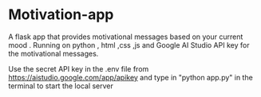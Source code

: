 # Motivation-app
A flask app that provides motivational messages based on your current mood .
Running on python , html ,css ,js and Google AI Studio API key for the motivational messages.

Use the secret API key in the .env file from https://aistudio.google.com/app/apikey and type in "python app.py" in the terminal to start the local server 
